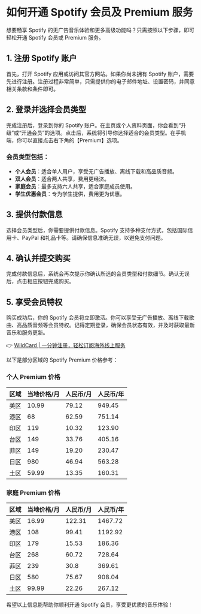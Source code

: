 # 如何开通 Spotify 会员及 Premium 服务

想要畅享 Spotify 的无广告音乐体验和更多高级功能吗？只需按照以下步骤，即可轻松开通 Spotify 会员或 Premium 服务。

## 1. 注册 Spotify 账户
首先，打开 Spotify 应用或访问其官方网站。如果你尚未拥有 Spotify 账户，需要先进行注册。注册过程非常简单，只需提供你的电子邮件地址、设置密码，并同意相关条款和条件即可。

## 2. 登录并选择会员类型
完成注册后，登录到你的 Spotify 账户。在主页或个人资料页面，你会看到“升级”或“开通会员”的选项。点击后，系统将引导你选择适合的会员类型。在手机端，你可以直接点击右下角的【Premium】选项。

### 会员类型包括：
- **个人会员**：适合单人用户，享受无广告播放、离线下载和高品质音频。
- **双人会员**：适合两人共享，费用更经济。
- **家庭会员**：最多支持六人共享，适合家庭成员使用。
- **学生优惠会员**：专为学生提供，费用更为优惠。

## 3. 提供付款信息
选择会员类型后，你需要提供付款信息。Spotify 支持多种支付方式，包括国际信用卡、PayPal 和礼品卡等。请确保信息准确无误，以避免支付问题。

## 4. 确认并提交购买
完成付款信息后，系统会再次提示你确认所选的会员类型和付款细节。确认无误后，点击相应按钮完成购买。

## 5. 享受会员特权
购买成功后，你的 Spotify 会员将立即激活。你可以享受无广告播放、离线下载歌曲、高品质音频等会员特权。记得定期登录，确保会员状态有效，并及时获取最新音乐和服务更新。

👉 [WildCard | 一分钟注册，轻松订阅海外线上服务](https://bbtdd.com/WildCard)

以下是部分区域的 Spotify Premium 价格参考：

### 个人 Premium 价格
| 区域  | 当地价格/月 | 人民币/月 | 人民币/年 |
|-------|-------------|-----------|-----------|
| 美区  | 10.99       | 79.12     | 949.45    |
| 港区  | 68          | 62.59     | 751.14    |
| 印区  | 119         | 10.32     | 123.90    |
| 台区  | 149         | 33.76     | 405.16    |
| 菲区  | 149         | 19.20     | 230.47    |
| 日区  | 980         | 46.94     | 563.28    |
| 土区  | 59.99       | 13.35     | 160.31    |

### 家庭 Premium 价格
| 区域  | 当地价格/月 | 人民币/月 | 人民币/年 |
|-------|-------------|-----------|-----------|
| 美区  | 16.99       | 122.31    | 1467.72   |
| 港区  | 108         | 99.41     | 1192.92   |
| 印区  | 179         | 15.53     | 186.36    |
| 台区  | 268         | 60.72     | 728.64    |
| 菲区  | 239         | 30.8      | 369.61    |
| 日区  | 580         | 75.67     | 908.04    |
| 土区  | 99.99       | 22.26     | 267.12    |

希望以上信息能帮助你顺利开通 Spotify 会员，享受更优质的音乐体验！